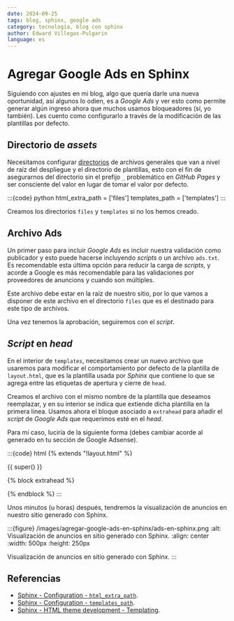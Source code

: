 ```yaml
---
date: 2024-09-25
tags: blog, sphinx, google ads
category: tecnología, blog con sphinx
author: Edward Villegas-Pulgarin
language: es
---
```


# Agregar Google Ads en Sphinx

Siguiendo con ajustes en mi blog, algo que quería darle una nueva oportunidad,
así algunos lo odien, es a _Google Ads_ y ver esto como permite generar algún
ingreso ahora que muchos usamos bloqueadores (sí, yo también). Les cuento como
configurarlo a través de la modificación de las plantillas por defecto.


## Directorio de _assets_

Necesitamos configurar [directorios](#sphinx-dir-setup) de archivos generales que
van a nivel de raíz del despliegue y el directorio de plantillas,
esto con el fin de asegurarnos del directorio sin el prefijo `_` problemático en
_GitHub Pages_ y ser consciente del valor en lugar de tomar el valor por defecto.

:::{code} python
html_extra_path = ['files']
templates_path = ['templates']
:::

Creamos los directorios `files` y `templates` si no los hemos creado.

## Archivo Ads

Un primer paso para incluir _Google Ads_ es incluir nuestra validación como publicador
y esto puede hacerse incluyendo _scripts_ o un archivo `ads.txt`. Es recomendable esta
última opción para reducir la carga de _scripts_, y acorde a Google es más recomendable
para las validaciones por proveedores de anuncions y cuando son múltiples.

Este archivo debe estar en la raíz de nuestro sitio, por lo que vamos a disponer de este
archivo en el directorio `files` que es el destinado para este tipo de archivos.

Una vez tenemos la aprobación, seguiremos con el _script_.

## _Script_ en _head_

En el interior de `templates`, necesitamos crear un nuevo archivo que usaremos para
modificar el comportamiento por defecto de la plantilla de `layout.html`, que es la plantilla
usada por _Sphinx_ que contiene lo que se agrega entre las etiquetas de apertura y
cierre de `head`.

Creamos el archivo con el mismo nombre de la plantilla que deseamos reemplazar, y en su interior
se indica que extiende dicha plantilla en la primera línea. Usamos ahora el bloque asociado a
`extrahead` para añadir el _script_ de _Google Ads_ que requerimos esté en el _head_.

Para mi caso, luciría de la siguiente forma (debes cambiar acorde al generado en tu sección de
Google Adsense).


:::{code} html
{% extends "!layout.html" %}

{{ super() }}

{% block extrahead %}
<script async src="https://pagead2.googlesyndication.com/pagead/js/adsbygoogle.js?client=ca-pub-0356238418278924"
    crossorigin="anonymous"></script>
{% endblock %}
:::


Unos minutos (u horas) después, tendremos la visualización de anuncios en nuestro
sitio generado con Sphinx.

:::{figure} /images/agregar-google-ads-en-sphinx/ads-en-sphinx.png
   :alt: Visualización de anuncios en sitio generado con Sphinx.
   :align: center
   :width: 500px
   :height: 250px

   Visualización de anuncios en sitio generado con Sphinx.
:::

## Referencias

- [Sphinx - Configuration - `html_extra_path`](https://www.sphinx-doc.org/en/master/usage/configuration.html#confval-html_extra_path).
- [Sphinx - Configuration - `templates_path`](https://www.sphinx-doc.org/en/master/usage/configuration.html#confval-templates_path).
- [Sphinx - HTML theme development - Templating](https://www.sphinx-doc.org/en/master/development/html_themes/templating.html).